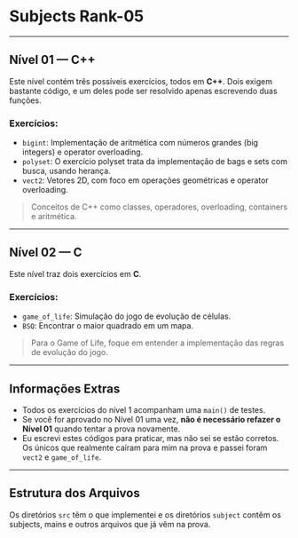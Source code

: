 <h1>Subjects Rank-05</h1>

<hr />

<h2>Nível 01 — C++</h2>

<p>Este nível contém três possíveis exercícios, todos em <strong>C++</strong>. Dois exigem bastante código, e um deles pode ser resolvido apenas escrevendo duas funções.</p>

<h3>Exercícios:</h3>
<ul>
  <li><code>bigint</code>: Implementação de aritmética com números grandes (big integers) e operator overloading.</li>
  <li><code>polyset</code>: O exercício polyset trata da implementação de bags e sets com busca, usando herança.</li>
  <li><code>vect2</code>: Vetores 2D, com foco em operações geométricas e operator overloading.</li>
</ul>

<blockquote>
Conceitos de C++ como classes, operadores, overloading, containers e aritmética.
</blockquote>

<hr />

<h2>Nível 02 — C</h2>

<p>Este nível traz dois exercícios em <strong>C</strong>.</p>

<h3>Exercícios:</h3>
<ul>
  <li><code>game_of_life</code>: Simulação do jogo de evolução de células.</li>
  <li><code>BSQ</code>: Encontrar o maior quadrado em um mapa.</li>
</ul>

<blockquote>
Para o Game of Life, foque em entender a implementação das regras de evolução do jogo.
</blockquote>

<hr />

<h2>Informações Extras</h2>
<ul>
  <li>Todos os exercícios do nível 1 acompanham uma <code>main()</code> de testes.</li>
  <li>Se você for aprovado no Nível 01 uma vez, <strong>não é necessário refazer o Nível 01</strong> quando tentar a prova novamente.</li>
  <li>Eu escrevi estes códigos para praticar, mas não sei se estão corretos. Os únicos que realmente caíram para mim na prova e passei foram <code>vect2</code> e <code>game_of_life</code>.</li>
</ul>

<hr />

<h2>Estrutura dos Arquivos</h2>

<p>Os diretórios <code>src</code> têm o que implementei e os diretórios <code>subject</code> contêm os subjects, mains e outros arquivos que já vêm na prova.</p>


